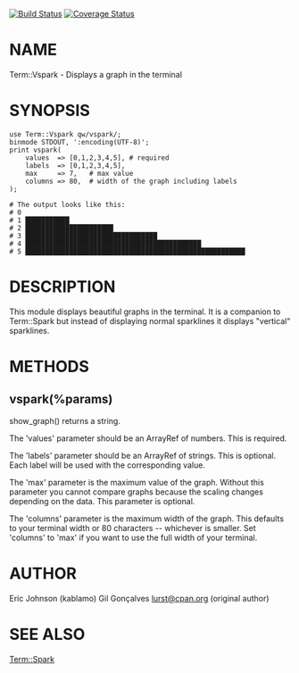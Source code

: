 [![Build Status](https://travis-ci.org/kablamo/Term-Vspark.svg?branch=master)](https://travis-ci.org/kablamo/Term-Vspark) [![Coverage Status](https://img.shields.io/coveralls/kablamo/Term-Vspark/master.svg)](https://coveralls.io/r/kablamo/Term-Vspark?branch=master)
# NAME

Term::Vspark - Displays a graph in the terminal

# SYNOPSIS

    use Term::Vspark qw/vspark/;
    binmode STDOUT, ':encoding(UTF-8)';
    print vspark(
        values  => [0,1,2,3,4,5], # required
        labels  => [0,1,2,3,4,5],
        max     => 7,   # max value
        columns => 80,  # width of the graph including labels
    );

    # The output looks like this:
    # 0 
    # 1 ███████████
    # 2 ██████████████████████
    # 3 █████████████████████████████████
    # 4 ████████████████████████████████████████████
    # 5 ███████████████████████████████████████████████████████

# DESCRIPTION

This module displays beautiful graphs in the terminal.  It is a companion to
Term::Spark but instead of displaying normal sparklines it displays "vertical"
sparklines.

# METHODS

## vspark(%params)

show\_graph() returns a string.

The 'values' parameter should be an ArrayRef of numbers.   This is required.

The 'labels' parameter should be an ArrayRef of strings.  This is optional.
Each label will be used with the corresponding value.

The 'max' parameter is the maximum value of the graph.  Without this parameter
you cannot compare graphs because the scaling changes depending on the data.
This parameter is optional.

The 'columns' parameter is the maximum width of the graph.  This defaults to
your terminal width or 80 characters -- whichever is smaller.  Set 'columns' to
'max' if you want to use the full width of your terminal.

# AUTHOR

Eric Johnson (kablamo)
Gil Gonçalves <lurst@cpan.org> (original author)

# SEE ALSO

[Term::Spark](https://metacpan.org/pod/Term::Spark)
